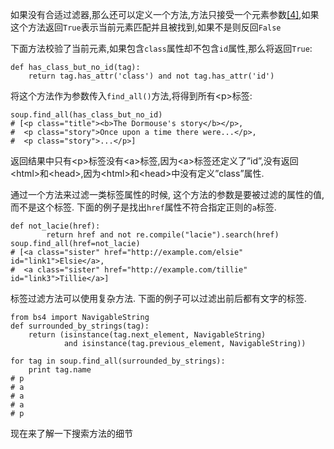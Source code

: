 如果没有合适过滤器,那么还可以定义一个方法,方法只接受一个元素参数[\[4\]](http://beautifulsoup.readthedocs.io/zh_CN/latest/#id91),如果这个方法返回`True`表示当前元素匹配并且被找到,如果不是则反回`False`

下面方法校验了当前元素,如果包含`class`属性却不包含`id`属性,那么将返回`True`:

```
def has_class_but_no_id(tag):
    return tag.has_attr('class') and not tag.has_attr('id')
```

将这个方法作为参数传入`find_all()`方法,将得到所有&lt;p&gt;标签:

```
soup.find_all(has_class_but_no_id)
# [<p class="title"><b>The Dormouse's story</b></p>,
#  <p class="story">Once upon a time there were...</p>,
#  <p class="story">...</p>]
```

返回结果中只有&lt;p&gt;标签没有&lt;a&gt;标签,因为&lt;a&gt;标签还定义了”id”,没有返回&lt;html&gt;和&lt;head&gt;,因为&lt;html&gt;和&lt;head&gt;中没有定义”class”属性.

通过一个方法来过滤一类标签属性的时候, 这个方法的参数是要被过滤的属性的值, 而不是这个标签. 下面的例子是找出`href`属性不符合指定正则的`a`标签.

```
def not_lacie(href):
        return href and not re.compile("lacie").search(href)
soup.find_all(href=not_lacie)
# [<a class="sister" href="http://example.com/elsie" id="link1">Elsie</a>,
#  <a class="sister" href="http://example.com/tillie" id="link3">Tillie</a>]
```

标签过滤方法可以使用复杂方法. 下面的例子可以过滤出前后都有文字的标签.

```
from bs4 import NavigableString
def surrounded_by_strings(tag):
    return (isinstance(tag.next_element, NavigableString)
            and isinstance(tag.previous_element, NavigableString))

for tag in soup.find_all(surrounded_by_strings):
    print tag.name
# p
# a
# a
# a
# p
```

现在来了解一下搜索方法的细节

